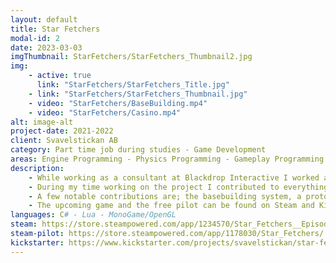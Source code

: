 ```yaml
---
layout: default
title: Star Fetchers
modal-id: 2
date: 2023-03-03
imgThumbnail: StarFetchers/StarFetchers_Thumbnail2.jpg
img:
    - active: true
      link: "StarFetchers/StarFetchers_Title.jpg"
    - link: "StarFetchers/StarFetchers_Thumbnail.jpg"
    - video: "StarFetchers/BaseBuilding.mp4"
    - video: "StarFetchers/Casino.mp4"
alt: image-alt
project-date: 2021-2022
client: Svavelstickan AB
category: Part time job during studies - Game Development
areas: Engine Programming - Physics Programming - Gameplay Programming - Systems Programming - Game Design - Level Design - Dialog Writing
description: 
    - While working as a consultant at Blackdrop Interactive I worked at Svavelstickan, where I helped develop features for their upcoming game Star Fetchers.
    - During my time working on the project I contributed to everything from the engine, the physics system, gameplay programming, systems programming, game design, level design, and dialog writing.
    - A few notable contributions are; the basebuilding system, a prototype of the Casino area within the game which I both designed and created from scratch, and the underlying hierarchical UI system used in many menus and gameplay features.
    - The upcoming game and the free pilot can be found on Steam and Kickstarter.
languages: C# - Lua - MonoGame/OpenGL
steam: https://store.steampowered.com/app/1234570/Star_Fetchers__Episode_1/
steam-pilot: https://store.steampowered.com/app/1178030/Star_Fetchers/
kickstarter: https://www.kickstarter.com/projects/svavelstickan/star-fetchers-episode-1
---
```

